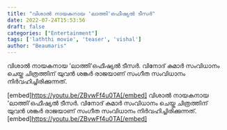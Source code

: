 ```yaml
---
title: "വിശാൽ നായകനായ 'ലാത്തി'ഒഫീഷ്യൽ ടീസർ"
date: 2022-07-24T15:53:56
draft: false
categories: ["Entertainment"]
tags: ['laththi movie', 'teaser', 'vishal']
author: "Beaumaris"
---
```


വിശാൽ നായകനായ 'ലാത്തി'ഒഫീഷ്യൽ ടീസർ. വിനോദ് കുമാർ സംവിധാനം ചെയ്ത ചിത്രത്തിന് യുവൻ ശങ്കർ രാജയാണ് സംഗീത സംവിധാനം നിർവഹിച്ചിരിക്കുന്നത്.

[embed]https://youtu.be/ZBvwFf4u0TA[/embed]
വിശാൽ നായകനായ 'ലാത്തി'ഒഫീഷ്യൽ ടീസർ. വിനോദ് കുമാർ സംവിധാനം ചെയ്ത ചിത്രത്തിന് യുവൻ ശങ്കർ രാജയാണ് സംഗീത സംവിധാനം നിർവഹിച്ചിരിക്കുന്നത്. [embed]https://youtu.be/ZBvwFf4u0TA[/embed]
